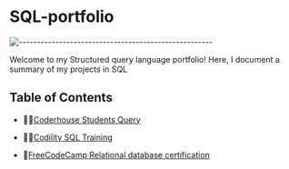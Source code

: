 # SQL-portfolio
![-----------------------------------------------------](https://raw.githubusercontent.com/andreasbm/readme/master/assets/lines/rainbow.png)

Welcome to my Structured query language portfolio! Here, I document a summary of my projects in SQL

## Table of Contents

- 👨‍🎓[Coderhouse Students Query](https://github.com/anabella-varela/SQL-portfolio/blob/main/Coderhouse_students/Students.md)

- 🤸‍♂️[Codility SQL Training](https://github.com/anabella-varela/SQL-portfolio/blob/main/Codility/Codility_SQL_lessons.ipynb)

- 💾[FreeCodeCamp Relational database certification](https://github.com/anabella-varela/freeCodeCamp)